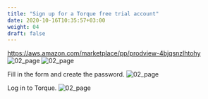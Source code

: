 ```yaml
---
title: "Sign up for a Torque free trial account"
date: 2020-10-16T10:35:57+03:00
weight: 04
draft: false
---
```

https://aws.amazon.com/marketplace/pp/prodview-4bjqsnzlhtohy
![02_page](/images/prerequisite/marketplace.png)
![02_page](/images/prerequisite/marketplace1.png)

Fill in the form and create the password.
![02_page](/images/prerequisite/fillin.png)

Log in to Torque.
![02_page](/images/prerequisite/03_page.png)

